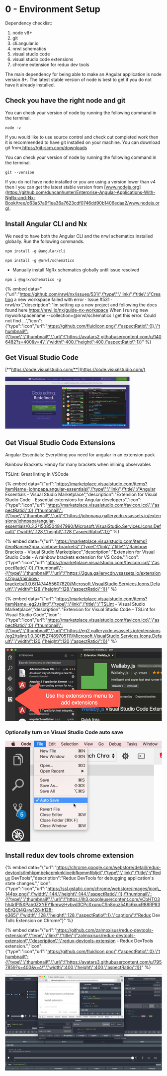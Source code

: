 # 0 - Environment Setup

Dependency checklist:

1. node v8+
2. git
3. cli.angular.io
4. nrwl schematics
5. visual studio code
6. visual studio code extensions
7. chrome extension for redux dev tools

The main dependency for being able to make an Angular application is node version 8+. The latest stable version of node is best to get if you do not have it already installed.

## Check you have the right node and git

You can check your version of node by running the following command in the terminal.

```text
node -v
```

If you would like to use source control and check out completed work then it is recommended to have git installed on your machine. You can download git from[ https://git-scm.com/downloads ](https://git-scm.com/downloads%20)

You can check your version of node by running the following command in the terminal.

```text
git --version
```

If you do not have node installed or you are using a version lower than v4 then I you can get the latest stable version from [www.nodejs.org](https://github.com/duncanhunter/Enterprise-Angular-Applications-With-NgRx-and-Nx-Book/tree/d63a57a9f1ea36a7623cdf0746dd90b1406edaa2/www.nodejs.org).

## Install Angular CLI and Nx

We need to have both the Angular CLI and the nrwl schematics installed globally. Run the following commands.

```text
npm install -g @angular/cli
```

```text
npm install -g @nrwl/schematics
```

* Manually install NgRx schematics globally until issue resolved

```text
npm i @ngrx/schematics -g
```

{% embed data="{\"url\":\"https://github.com/nrwl/nx/issues/531\",\"type\":\"link\",\"title\":\"Creating a new workspace failed with error · Issue \#531 · nrwl/nx\",\"description\":\"Im setting up a new project and following the docs found here https://nrwl.io/nx/guide-nx-workspace When I run ng new myworkspacename --collection=@nrwl/schematics I get this error. Could not find ...\",\"icon\":{\"type\":\"icon\",\"url\":\"https://github.com/fluidicon.png\",\"aspectRatio\":0},\"thumbnail\":{\"type\":\"thumbnail\",\"url\":\"https://avatars2.githubusercontent.com/u/1406482?s=400&v=4\",\"width\":400,\"height\":400,\"aspectRatio\":1}}" %}

## **Get Visual Studio Code**  

[**https://code.visualstudio.com/**](https://code.visualstudio.com/)

![](../.gitbook/assets/vscode.png)

## Get **Visual Studio Code**  Extensions

Angular Essentials: Everything you need for angular in an extension pack

Rainbow Brackets: Handy for many brackets when inlining observables

TSLint: Great linting in VSCode

{% embed data="{\"url\":\"https://marketplace.visualstudio.com/items?itemName=johnpapa.angular-essentials\",\"type\":\"link\",\"title\":\"Angular Essentials - Visual Studio Marketplace\",\"description\":\"Extension for Visual Studio Code - Essential extensions for Angular developers\",\"icon\":{\"type\":\"icon\",\"url\":\"https://marketplace.visualstudio.com/favicon.ico\",\"aspectRatio\":0},\"thumbnail\":{\"type\":\"thumbnail\",\"url\":\"https://johnpapa.gallerycdn.vsassets.io/extensions/johnpapa/angular-essentials/0.3.2/1508504847990/Microsoft.VisualStudio.Services.Icons.Default\",\"width\":128,\"height\":128,\"aspectRatio\":1}}" %}

{% embed data="{\"url\":\"https://marketplace.visualstudio.com/items?itemName=2gua.rainbow-brackets\",\"type\":\"link\",\"title\":\"Rainbow Brackets - Visual Studio Marketplace\",\"description\":\"Extension for Visual Studio Code - A rainbow brackets extension for VS Code.\",\"icon\":{\"type\":\"icon\",\"url\":\"https://marketplace.visualstudio.com/favicon.ico\",\"aspectRatio\":0},\"thumbnail\":{\"type\":\"thumbnail\",\"url\":\"https://2gua.gallerycdn.vsassets.io/extensions/2gua/rainbow-brackets/0.0.6/1474455607820/Microsoft.VisualStudio.Services.Icons.Default\",\"width\":128,\"height\":128,\"aspectRatio\":1}}" %}

{% embed data="{\"url\":\"https://marketplace.visualstudio.com/items?itemName=eg2.tslint\",\"type\":\"link\",\"title\":\"TSLint - Visual Studio Marketplace\",\"description\":\"Extension for Visual Studio Code - TSLint for Visual Studio Code\",\"icon\":{\"type\":\"icon\",\"url\":\"https://marketplace.visualstudio.com/favicon.ico\",\"aspectRatio\":0},\"thumbnail\":{\"type\":\"thumbnail\",\"url\":\"https://eg2.gallerycdn.vsassets.io/extensions/eg2/tslint/1.0.30/1527489705111/Microsoft.VisualStudio.Services.Icons.Default\",\"width\":120,\"height\":120,\"aspectRatio\":1}}" %}



![](../.gitbook/assets/2016-11-09_17-02-23.png)

### Optionally turn on **Visual Studio Code  auto save**

![](../.gitbook/assets/2017-07-25_21-00-24.jpg)

## Install redux dev tools chrome extension

{% embed data="{\"url\":\"https://chrome.google.com/webstore/detail/redux-devtools/lmhkpmbekcpmknklioeibfkpmmfibljd\",\"type\":\"link\",\"title\":\"Redux DevTools\",\"description\":\"Redux DevTools for debugging application\'s state changes.\",\"icon\":{\"type\":\"icon\",\"url\":\"https://ssl.gstatic.com/chrome/webstore/images/icon\_144px.png\",\"width\":144,\"height\":144,\"aspectRatio\":1},\"thumbnail\":{\"type\":\"thumbnail\",\"url\":\"https://lh3.googleusercontent.com/vCbHTO3hh4rIPl5XPab0ZXYEY1kmwzHvbvd3CPcXxunuCSn8ouz54Kc6xuxR88RP83bErQOt4Q=w128-h128-e365\",\"width\":128,\"height\":128,\"aspectRatio\":1},\"caption\":\"Redux Dev Tolls Extension on Chrome\"}" %}

{% embed data="{\"url\":\"https://github.com/zalmoxisus/redux-devtools-extension\",\"type\":\"link\",\"title\":\"zalmoxisus/redux-devtools-extension\",\"description\":\"redux-devtools-extension - Redux DevTools extension.\",\"icon\":{\"type\":\"icon\",\"url\":\"https://github.com/fluidicon.png\",\"aspectRatio\":0},\"thumbnail\":{\"type\":\"thumbnail\",\"url\":\"https://avatars3.githubusercontent.com/u/7957859?s=400&v=4\",\"width\":400,\"height\":400,\"aspectRatio\":1}}" %}



![](../.gitbook/assets/redux-dev-tools.png)

